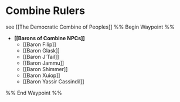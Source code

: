 # Combine Rulers
see [[The Democratic Combine of Peoples]]
%% Begin Waypoint %%
- **[[Barons of Combine NPCs]]**
	- [[Baron Filip]]
	- [[Baron Glask]]
	- [[Baron J'Tail]]
	- [[Baron Jammu]]
	- [[Baron Shimmer]]
	- [[Baron Xuiop]]
	- [[Baron Yassir Cassindil]]

%% End Waypoint %%
